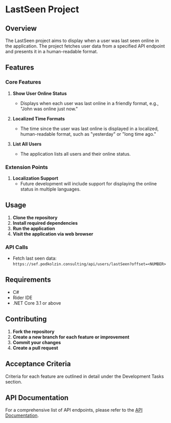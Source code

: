 # LastSeen Project

## Overview

The LastSeen project aims to display when a user was last seen online in the application. The project fetches user data from a specified API endpoint and presents it in a human-readable format.


## Features

### Core Features

1. **Show User Online Status**
    - Displays when each user was last online in a friendly format, e.g., "John was online just now."
  
2. **Localized Time Formats**
    - The time since the user was last online is displayed in a localized, human-readable format, such as "yesterday" or "long time ago."

3. **List All Users**
    - The application lists all users and their online status.

### Extension Points

1. **Localization Support**
    - Future development will include support for displaying the online status in multiple languages.


## Usage

1. **Clone the repository**
2. **Install required dependencies**
3. **Run the application**
4. **Visit the application via web browser**

### API Calls
- Fetch last seen data: `https://sef.podkolzin.consulting/api/users/lastSeen?offset=<NUMBER>`



## Requirements

- C#
- Rider IDE
- .NET Core 3.1 or above


## Contributing

1. **Fork the repository**
2. **Create a new branch for each feature or improvement**
3. **Commit your changes**
4. **Create a pull request**



## Acceptance Criteria

Criteria for each feature are outlined in detail under the Development Tasks section.



## API Documentation

For a comprehensive list of API endpoints, please refer to the [API Documentation](https://sef.podkolzin.consulting/swagger/index.html).

